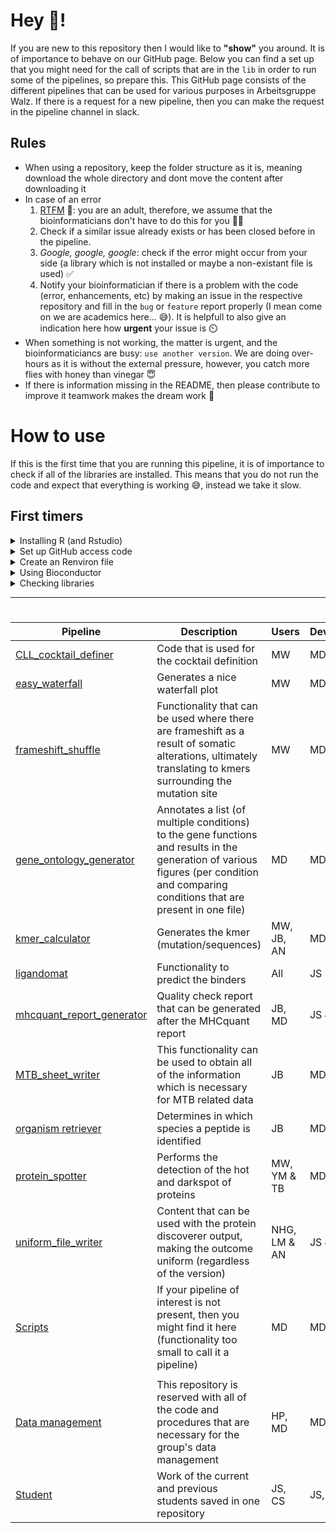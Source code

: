 
# Hey 👋!

If you are new to this repository then I would like to **"show"** you around. It is of importance to behave on our GitHub page. Below you can find a set up that you might need for the call of scripts that are in the `lib` in order to run some of the pipelines, so prepare this. This GitHub page consists of the different pipelines that can be used for various purposes in Arbeitsgruppe Walz. If there is a request for a new pipeline, then you can make the request in the pipeline channel in slack.

## Rules
* When using a repository, keep the folder structure as it is, meaning download the whole directory and dont move the content after downloading it
* In case of an error
  1. [RTFM](https://nl.wikipedia.org/wiki/Read_the_fucking_manual) 🤦: you are an adult, therefore, we assume that the bioinformaticians don't have to do this for you 🤷‍♀️
  2. Check if a similar issue already exists or has been closed before in the pipeline.
  3. *Google, google, google*: check if the error might occur from your side (a library which is not installed or maybe a non-existant file is used) ✅
  4. Notify your bioinformatician if there is a problem with the code (error, enhancements, etc) by making an issue in the respective repository and fill in the `bug` or `feature` report properly (I mean come on we are academics here... 😅). It is helpfull to also give an indication here how **urgent** your issue is ⏲️
* When something is not working, the matter is urgent, and the bioinformaticiancs are busy: `use another version`. We are doing over-hours as it is without the external pressure, however, you catch more flies with honey than vinegar 😇
* If there is information missing in the README, then please contribute to improve it teamwork makes the dream work 💪

#

# How to use
If this is the first time that you are running this pipeline, it is of importance to check if all of the libraries are installed. This means that you do not run the code and expect that everything is working 😅, instead we take it slow.

## First timers 

<details>
<summary>Installing R (and Rstudio)</summary>

\
The first thing (if you are here for the first time) is to install [R](https://cran.r-project.org/bin/windows/base/) and if you want to make you life easy [Rstudio](https://www.rstudio.com/). Please be kind to you friendly neighborhood bioinformatician (🕷️) and install everything in English 😅.
 
</details>

<details markdown="1">

<summary>Set up GitHub access code</summary>

## General purpose
Since copy-pasting is a **sin**, script stored in the library can be accessed in other scripts easily. 
Before this is possible, you need to make sure that your personalized access token and github email address are stored on your computer in an external file. 
How this is done, can be read below.

1. Generate a new token on [GitHub](https://github.com/settings/tokens/new)
2. Add a note, describing where you are using this token for (example; `GITHUB_PAT`)
3. Fill in the expiration date (example; `90 days` or `No expiration`)
4. Select the following scopes:

    - [x] **repo**
      - [x] repo:status
      - [x] repo_deployment
      - [x] public_repo
      - [x] repo:invite
      - [x] security_events
    - [ ] **workflow**
    - [ ] **write:packages**
      - [ ] read:packages
    - [ ] **delete:packages**
    - [ ] **admin:org**
      - [ ] write:org
      - [ ] read:org
    - [ ] **admin:public_key**
      - [ ] write:public_key
      - [ ] read:public_key
    - [X] **admin:repo_hook**
      - [X] write:repo_hook
      - [X] read:repo_hook
    - [ ] **admin:org_hook**
    - [ ] **gist**
    - [ ] **notifications**
    - [ ] **user**
      - [ ] read:user
      - [ ] user:email
      - [ ] user:follow
    - [X] **delete_repo**
    - [ ] **write:discussion**
      - [ ] read:discussion
    - [ ] **admin:enterprise**
      - [ ] manage_billing:enterprise
      - [ ] read:enterprise
    - [ ] **admin:gpg_key**
      - [ ] write:gpg_key
      - [ ] read:gpg_key

5. Click on `Generate token`
6. Copy-paste the code which is highlighted in the green bar (this is your personalized access code) 

### Problems

If you want to have an overview about with codes are made, or if you want to remove or generate one, then you can go to the [Personalized access tokens] (https://github.com/settings/tokens) overview
Additionally, a detailed overview is provided in the GitHub [documents](https://docs.github.com/en/authentication/keeping-your-account-and-data-secure/creating-a-personal-access-token).

</details>

<details markdown="1">

<summary>Create an Renviron file</summary>

### Mac and Linux
1. Open the terminal (Control + Option + Shift + T / Ctrl+Alt+T) and type `touch $HOME/.Renviron`
2. To open the file you just created in the terminal using `open $HOME/.Renviron`

3. Then write the following information:
```
GITHUB_MAIL=[github email] 
GITHUB_PAT=[personalized access code]
```

4. This will save and store the content in an `.Renviron` file which is located in the Home folder.
5. If you opened RStudio, then reopen this.
6. As a test, run `Sys.getenv('GITHUB_MAIL')` to access the variable in R.

### Windows

1. Press Windows+R to open the Run dialog box, and then type `powershell` in the text box and open this. 
2. Copy this code into powershell

```
Add-Content c:\Users\$env:USERNAME\Documents\.Renviron "GITHUB_MAIL=[github email]"
Add-Content c:\Users\$env:USERNAME\Documents\.Renviron "GITHUB_PAT=[personalized access code]"
```
3. This will save and store the content in an `.Renviron` file in the Documents folder. 
4. If you opened RStudio, then reopen this. 
5. As a test, run `Sys.getenv('GITHUB_MAIL')` to access the variable in R.

### Problems
If you dont see anything when you run `Sys.getenv('GITHUB_MAIL')`, then the first rule when something goes wrong is [RTFM](https://en.wikipedia.org/wiki/RTFM), however you can also try to bribe your favorite bioinformatician (maybe this works).

</details>

<details>
<summary>Using Bioconductor</summary>

 \
The next important thing is to install bioconductor, since you might need this to install some of the functionalities. You can do this bu runing the following piece of code:

```
install.packages("BiocManager")
```
Make sure that no errors occur, then you are ready to proceed
 
</details>
 
<details>
<summary>Checking libraries</summary>

\
The most important thing is to check if all of the different libraries are there. When you stumble accross the following piece of code pay close attention!

```
################################################################################
###                             Load libraries                               ###
################################################################################
## Load the libraries
necessaryLibs <- c("example")

## Load the necessary libraries()
invisible(lapply(necessaryLibs, library, character.only = T))
```

All of the libraries in the list of `necessaryLibs` needs to be installed since we need these packages for some of the functionalities to run. It could happen that you did not install a package yet, then you will get the following error:
```
library(example)
Error in library(example) : there is no package called ‘example’
```
To resolve this problem we have to install the packages, which we do using the following command
```install.packages("example")```
If that does not work, then we can use 
```BiocManager::install("example")```
Make sure that you put the qoutation marks around the package of interest.

If everything is installed, and `invisible(lapply(necessaryLibs, library, character.only = T))` runs without errors, then we can finally run the rest of the code
> Note, it could be that you see red text, and **error** is only an error when it is mentioned explicity!

</details>
 
---

<!--
# How to use
Since this pipeline depends on different r packages that are developed by external parties, it is of importance to consider that you follow the steps in this paragraph. Enabling the corresponding libraries is completely dependent on [conda](https://docs.conda.io/en/latest/). Make sure that you install  conda on your device: [Windows](https://docs.conda.io/projects/conda/en/latest/user-guide/install/windows.html) or [Mac](https://docs.conda.io/projects/conda/en/latest/user-guide/install/macos.html). If you already ran this pipeline before you can skip to [run the pipeline](#run-the-pipeline), otherwise check out how to setup Conda below.

## Conda setup
If this is the first time that you are running this pipeline, it is of importance to generate the correct environment.

**1. Open a terminal**: check out the [getting started](https://docs.conda.io/projects/conda/en/latest/user-guide/getting-started.html#starting-conda) paragraph which shows you to open the prompt terminal.
 
**2. Add channels**: to make sure that we can install all of the packages that we need.
 Copy-paste the following lines in the terminal that you opened in the previous step.
 
```
conda config --add channels conda-forge
conda config --add channels bioconda
conda config --add channels r
```
 
To check if this step was successful you can use `conda config --show channels` to retrieve a list with all of the channels that you have installed. This should look something like this:

```
- r
- bioconda
- conda-forge
- defaults
```
 
**3. Create environment**: you have to run the following command in the prompt terminal to make sure that we have all of the right libraries that are necessary to run our pipeline.

```
conda create -n uniform_file_writer r-doparallel r-dplyr r-foreach r-future r-openxlsx r-plyr r-readxl r-tuple r-rstudioapi
```

After you ran this line, you will be asked whether you want to proceed, type `y` (of course 🤷‍♀️). Now, all of the necessary libraries are going to be installed in the environment `uniform_file_writer`. At the end, you will get a message with the text that everything is done and that you can activate and deactivate the environment with the belonging commands (see example below). 
 
```
done
Executing transaction: | 
| 
done
#
# To activate this environment, use
#
#     $ conda activate uniform_file_writer
#
# To deactivate an active environment, use
#
#     $ conda deactivate 
```

Now you can start with the next step to make sure that you can perform the analysis 💪!

### Run pipeline
If you already have the `uniform_file_writer` environment, then we don't have to do a lot anymore! You already have the environment which is necessary to run the pipeline with 🙌!

The first step is to `open the prompt terminal`. If you have forgotten how to do this, then check out [getting started](https://docs.conda.io/projects/conda/en/latest/user-guide/getting-started.html#starting-conda). Next, we are going to activate the conda environment with all of the libraries that are necessary to run the pipeline with `conda activate uniform_file_writer`. The last part is to open [RStudio](https://www.rstudio.com/) with the following command for Windows `open Rstudio` or Mac `open -na Rstudio`. In **RStudio**, you can open an `existing file`, where you can open up the main.R script.
From here on, you can run the pipeline 🎉!!
-->



#

| Pipeline | Description | Users | Developer(s) |
| --- | --- | --- | --- |
| [CLL_cocktail_definer](https://github.com/AG-Walz/CLL_cocktail_definer) | Code that is used for the cocktail definition | MW | MD |
| [easy_waterfall](https://github.com/AG-Walz/easy_waterfall) | Generates a nice waterfall plot | MW | MD |
| [frameshift_shuffle](https://github.com/AG-Walz/frameshift_shuffle) | Functionality that can be used where there are frameshift as a result of somatic alterations, ultimately translating to kmers surrounding the mutation site | MW | MD & SL |
| [gene_ontology_generator](https://github.com/AG-Walz/gene_ontology_annotator) | Annotates a list (of multiple conditions) to the gene functions and results in the generation of various figures (per condition and comparing conditions that are present in one file)  | MD | MD |
| [kmer_calculator](https://github.com/AG-Walz/kmer_calculator) | Generates the kmer (mutation/sequences) | MW, JB, AN | MD & SL |
| [ligandomat](https://github.com/AG-Walz/ligandomat) | Functionality to predict the binders | All | JS |
| [mhcquant_report_generator](https://github.com/AG-Walz/mhcquant_report_generator) | Quality check report that can be generated after the MHCquant report | JB, MD | JS & MD |
| [MTB_sheet_writer](https://github.com/AG-Walz/MTB_sheet_writer) | This functionality can be used to obtain all of the information which is necessary for MTB related data | JB | MD |
| [organism retriever](https://github.com/AG-Walz/organism_retriever) | Determines in which species a peptide is identified | JB | MD |
| [protein_spotter](https://github.com/AG-Walz/protein_spotter) | Performs the detection of the hot and darkspot of proteins | MW, YM & TB | MD & SL |
| [uniform_file_writer](https://github.com/AG-Walz/uniform_file_writer) | Content that can be used with the protein discoverer output, making the outcome uniform (regardless of the version) | NHG, LM & AN | JS & MD |
| [Scripts](https://github.com/AG-Walz/smallScripts) | If your pipeline of interest is not present, then you might find it here (functionality too small to call it a pipeline)| MD | MD|
||||
| [Data management](https://github.com/AG-Walz/data-management) | This repository is reserved with all of the code and procedures that are necessary for the group's data management| HP, MD | MD |
| [Student](https://github.com/AG-Walz/students) | Work of the current and previous students saved in one repository | JS, CS | JS, CS |
